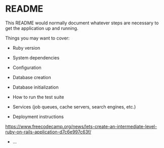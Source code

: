 # README

This README would normally document whatever steps are necessary to get the
application up and running.

Things you may want to cover:

* Ruby version

* System dependencies

* Configuration

* Database creation

* Database initialization

* How to run the test suite

* Services (job queues, cache servers, search engines, etc.)

* Deployment instructions

https://www.freecodecamp.org/news/lets-create-an-intermediate-level-ruby-on-rails-application-d7c6e997c63f/

* ...
